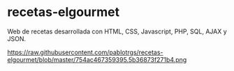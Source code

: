 # recetas-elgourmet
Web de recetas desarrollada con HTML, CSS, Javascript, PHP, SQL, AJAX y JSON.

https://raw.githubusercontent.com/pablotrgs/recetas-elgourmet/blob/master/754ac467359395.5b36873f271b4.png

